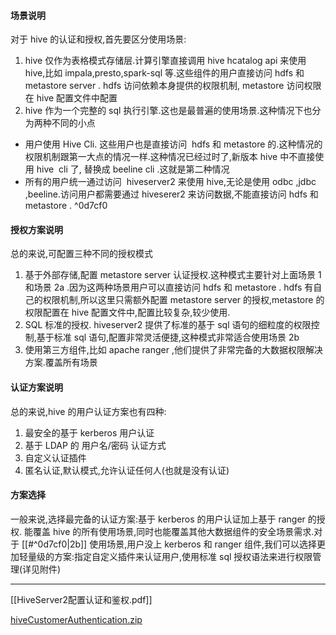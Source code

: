 #### 场景说明
对于 hive 的认证和授权,首先要区分使用场景:

1.  hive 仅作为表格模式存储层.计算引擎直接调用 hive hcatalog api 来使用 hive,比如 impala,presto,spark-sql 等.这些组件的用户直接访问 hdfs 和 metastore server . hdfs 访问依赖本身提供的权限机制, metastore 访问权限在 hive 配置文件中配置
2.  hive 作为一个完整的 sql 执行引擎.这也是最普遍的使用场景.这种情况下也分为两种不同的小点
   - 用户使用 Hive Cli. 这些用户也是直接访问  hdfs 和 metastore 的.这种情况的权限机制跟第一大点的情况一样.这种情况已经过时了,新版本 hive 中不直接使用 hive  cli 了, 替换成 beeline cli .这就是第二种情况
   - 所有的用户统一通过访问  hiveserver2 来使用 hive,无论是使用 odbc ,jdbc ,beeline.访问用户都需要通过 hiveserer2 来访问数据,不能直接访问 hdfs 和 metastore . ^0d7cf0


#### 授权方案说明
总的来说,可配置三种不同的授权模式

1. 基于外部存储,配置 metastore server 认证授权.这种模式主要针对上面场景 1  和场景 2a .因为这两种场景用户可以直接访问 hdfs 和 metastore . hdfs 有自己的权限机制,所以这里只需额外配置  metastore server  的授权,metastore 的权限配置在 hive 配置文件中,配置比较复杂,较少使用.
2. SQL  标准的授权.  hiveserver2 提供了标准的基于 sql 语句的细粒度的权限控制,基于标准 sql 语句,配置非常灵活便捷,这种模式非常适合使用场景 2b
3. 使用第三方组件,比如 apache ranger ,他们提供了非常完备的大数据权限解决方案.覆盖所有场景

#### 认证方案说明

总的来说,hive 的用户认证方案也有四种:

1.  最安全的基于 kerberos 用户认证
2.  基于 LDAP 的 用户名/密码 认证方式
3.  自定义认证插件
4.  匿名认证,默认模式,允许认证任何人(也就是没有认证)


#### 方案选择

一般来说,选择最完备的认证方案:基于 kerberos 的用户认证加上基于 ranger 的授权. 能覆盖 hive 的所有使用场景,同时也能覆盖其他大数据组件的安全场景需求.对于 [[#^0d7cf0|2b]] 使用场景,用户没上 kerberos 和 ranger 组件,我们可以选择更加轻量级的方案:指定自定义插件来认证用户,使用标准 sql 授权语法来进行权限管理(详见附件)


---


[[HiveServer2配置认证和鉴权.pdf]]

[hiveCustomerAuthentication.zip](hiveCustomerAuthentication.zip)



